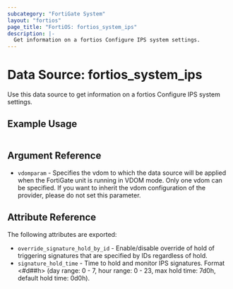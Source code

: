 ```yaml
---
subcategory: "FortiGate System"
layout: "fortios"
page_title: "FortiOS: fortios_system_ips"
description: |-
  Get information on a fortios Configure IPS system settings.
---
```


# Data Source: fortios_system_ips
Use this data source to get information on a fortios Configure IPS system settings.


## Example Usage

```hcl

```

## Argument Reference

* `vdomparam` - Specifies the vdom to which the data source will be applied when the FortiGate unit is running in VDOM mode. Only one vdom can be specified. If you want to inherit the vdom configuration of the provider, please do not set this parameter.

## Attribute Reference

The following attributes are exported:

* `override_signature_hold_by_id` - Enable/disable override of hold of triggering signatures that are specified by IDs regardless of hold.
* `signature_hold_time` - Time to hold and monitor IPS signatures. Format <#d##h> (day range: 0 - 7, hour range: 0 - 23, max hold time: 7d0h, default hold time: 0d0h).
